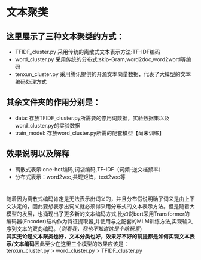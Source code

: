 # 文本聚类

## 这里展示了三种文本聚类的方式：
* TFIDF_cluster.py 采用传统的离散式文本表示方法:TF-IDF编码<br>
* word_cluster.py 采用传统的分布式:skip-Gram,word2doc,word2word等编码<br>
* tenxun_cluster.py  采用腾讯提供的开源文本向量数据，代表了大模型的文本编码处理方式<br>

## 其余文件夹的作用分别是：
* data: 存放TFIDF_cluster.py所需要的停用词数据，实验数据集以及word_cluster.py的实验数据<br>
* train_model:  存放word_cluster.py所需的配套模型【尚未训练】<br>

## 效果说明以及解释
* 离散式表示:one-hot编码,词袋编码,TF-IDF（词频-逆文档频率） <br>
* 分布式表示：word2vec,共现矩阵，text2vec等 <br>
#
随着因为离散式编码肯定是无法表示出词义的，并且分布假说明确了词义是由上下文决定的，因此要想表示出词义就必须得采用分布式的文本表示方法。但是随着大模型的发展，也涌现出了更多新的文本编码方式,比如说bert采用Transformer的编码器(Encoder)结构作为特征提取器,并使用与之配套的MLM训练方法,实现输入序列文本的双向编码。（*别看我，我也不知道这是个啥玩意*）<br>
**其实无论是文本聚类也好，文本分类也好，效果好不好的前提都是如何实现文本表示/文本编码**因此至少在这里三个模型的效果应该是：<br>
tenxun_cluster.py > word_cluster.py > TFIDF_cluster.py


